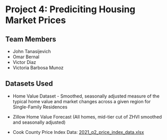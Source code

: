 # Project 4: Prediciting Housing Market Prices
## Team Members
* John Tanasijevich
* Omar Bernal
* Victor Diaz
* Victoria Barbosa Munoz
## Datasets Used
* Home Value Dataset - Smoothed, seasonally adjusted measure of the typical home value and market changes across a given region for Single-Family Residences

* Zillow Home Value Forecast (All homes, mid-tier cut of ZHVI smoothed and seasonally adjusted)

* Cook County Price Index Data: 
[2021_q2_price_index_data.xlsx](https://github.com/tanasijevich/project4/files/8403066/2021_q2_price_index_data.xlsx)
